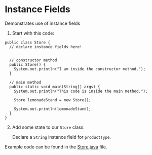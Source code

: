# Instance Fields

Demonstrates use of instance fields

1. Start with this code:

```
public class Store {
  // declare instance fields here!
  
  
  // constructor method
  public Store() {
    System.out.println("I am inside the constructor method.");
  }
  
  // main method
  public static void main(String[] args) {
    System.out.println("This code is inside the main method.");
    
    Store lemonadeStand = new Store();
    
    System.out.println(lemonadeStand);
  }
}
```

2. Add some state to our ```Store``` class.

	Declare a ```String``` instance field for ```productType```.

Example code can be found in the [Store.java](https://github.com/upliftdev/Foundations/blob/main/Foundations/3.Classes_and_Objects/Classes-Instance-Fields/src/main/java/com/examples/classes3/Store.java) file.